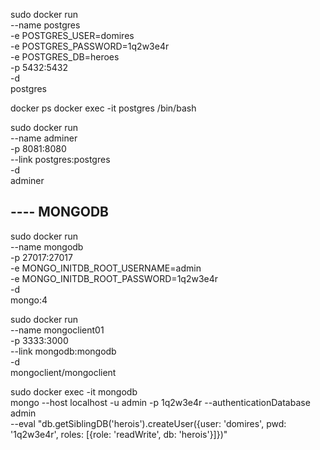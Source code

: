 sudo docker run \
    --name postgres \
    -e POSTGRES_USER=domires \
    -e POSTGRES_PASSWORD=1q2w3e4r \
    -e POSTGRES_DB=heroes \
    -p 5432:5432 \
    -d \
    postgres

docker ps 
docker exec -it postgres /bin/bash

sudo docker run \
    --name adminer \
    -p 8081:8080 \
    --link postgres:postgres \
    -d \
    adminer

## ---- MONGODB
sudo docker run \
    --name mongodb \
    -p 27017:27017 \
    -e MONGO_INITDB_ROOT_USERNAME=admin \
    -e MONGO_INITDB_ROOT_PASSWORD=1q2w3e4r \
    -d \
    mongo:4

sudo docker run \
    --name mongoclient01 \
    -p 3333:3000 \
    --link mongodb:mongodb \
    -d \
    mongoclient/mongoclient

sudo docker exec -it mongodb \
    mongo --host localhost -u admin -p 1q2w3e4r --authenticationDatabase admin \
    --eval "db.getSiblingDB('herois').createUser({user: 'domires', pwd: '1q2w3e4r', roles: [{role: 'readWrite', db: 'herois'}]})"